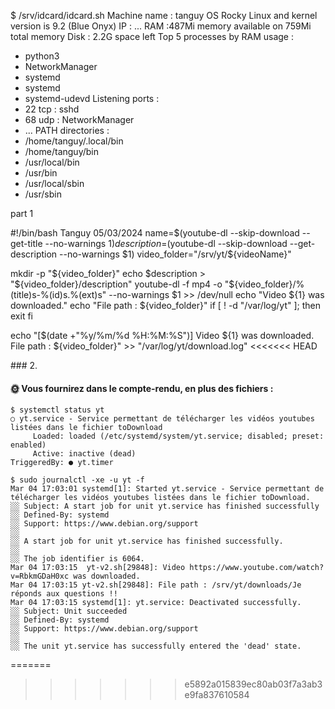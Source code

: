 $ /srv/idcard/idcard.sh
Machine name : tanguy
OS Rocky Linux and kernel version is 9.2 (Blue Onyx)
IP : ...
RAM :487Mi memory available on 759Mi total memory
Disk : 2.2G space left
Top 5 processes by RAM usage :
  - python3
  - NetworkManager
  - systemd
  - systemd
  - systemd-udevd
Listening ports :
  - 22 tcp : sshd
  - 68 udp : NetworkManager
  - ...
PATH directories :
  - /home/tanguy/.local/bin
  - /home/tanguy/bin
  - /usr/local/bin
  - /usr/bin
  - /usr/local/sbin
  - /usr/sbin


part 1 


#!/bin/bash
Tanguy
05/03/2024
name=$(youtube-dl --skip-download --get-title --no-warnings $1)
description=$(youtube-dl --skip-download --get-description --no-warnings $1)
video_folder="/srv/yt/${videoName}"

mkdir -p "${video_folder}"
echo $description > "${video_folder}/description"
youtube-dl -f mp4 -o "${video_folder}/%(title)s-%(id)s.%(ext)s" --no-warnings $1 >> /dev/null
echo "Video ${1} was downloaded."
echo "File path : ${video_folder}"
if [ ! -d "/var/log/yt" ]; then
    exit
fi

echo "[$(date +"%y/%m/%d %H:%M:%S")] Video ${1} was downloaded. File path : ${video_folder}" >> "/var/log/yt/download.log"
<<<<<<< HEAD

### 2.
#### 🌞 Vous fournirez dans le compte-rendu, en plus des fichiers :

```
$ systemctl status yt
○ yt.service - Service permettant de télécharger les vidéos youtubes listées dans le fichier toDownload
     Loaded: loaded (/etc/systemd/system/yt.service; disabled; preset: enabled)
     Active: inactive (dead)
TriggeredBy: ● yt.timer
```

```
$ sudo journalctl -xe -u yt -f 
Mar 04 17:03:01 systemd[1]: Started yt.service - Service permettant de télécharger les vidéos youtubes listées dans le fichier toDownload.
░░ Subject: A start job for unit yt.service has finished successfully
░░ Defined-By: systemd
░░ Support: https://www.debian.org/support
░░ 
░░ A start job for unit yt.service has finished successfully.
░░ 
░░ The job identifier is 6064.
Mar 04 17:03:15  yt-v2.sh[29848]: Video https://www.youtube.com/watch?v=RbkmGDaH0xc was downloaded.
Mar 04 17:03:15 yt-v2.sh[29848]: File path : /srv/yt/downloads/Je réponds aux questions !!
Mar 04 17:03:15 systemd[1]: yt.service: Deactivated successfully.
░░ Subject: Unit succeeded
░░ Defined-By: systemd
░░ Support: https://www.debian.org/support
░░ 
░░ The unit yt.service has successfully entered the 'dead' state.
```
=======
>>>>>>> e5892a015839ec80ab03f7a3ab3e9fa837610584
